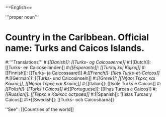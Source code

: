 ==English==

'''proper noun'''

# Country in the Caribbean. Official name: Turks and Caicos Islands.
#:'''Translations'''
#:*[[Danish]]: [[Turks- og Caicosøerne]]
#:*[[Dutch]]: [[Turks- en Caicoseilanden]]
#:*[[Esperanto]]: [[Turkoj kaj Kajkoj]]
#:*[[Finnish]]: [[Turks- ja Caicossaaret]]
#:*[[French]]: [[Iles Turks-et-Caicos]]
#:*[[German]]: [[Turks- und Caicosinseln]]
#:*[[Greek]]: [[Νήσοι Τερκς και Κάικος]], [[Νήσοι Τερκς και Κέικος]]
#:*[[Italian]]: [[Isole Turks e Caicos]]
#:*[[Polish]]: [[Turks i Caicos]]
#:*[[Portuguese]]: [[Ilhas Turcas e Caicos]]
#:*[[Russian]]: [[Теркс и Кайкос острова]]
#:*[[Spanish]]: [[Islas Turcas y Caicos]]
#:*[[Swedish]]: [[Turks- och Caicosöarna]]

''See'': [[Countries of the world]]